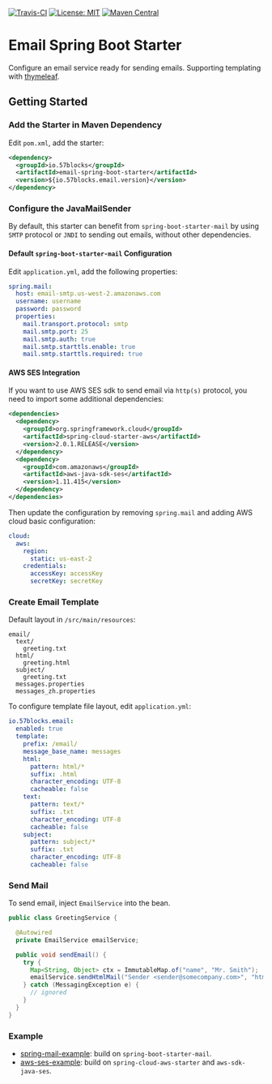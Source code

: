 [![Travis-CI](https://travis-ci.org/57blocks/email-spring-boot.svg?branch=master)](https://travis-ci.org/57blocks/email-spring-boot)
[![License: MIT](https://img.shields.io/badge/License-MIT-yellow.svg)](https://opensource.org/licenses/MIT)
[![Maven Central](https://img.shields.io/maven-central/v/io.57blocks/email-spring-boot-starter.svg)](https://search.maven.org/search?q=a:email-spring-boot-starter)
# Email Spring Boot Starter
Configure an email service ready for sending emails. Supporting templating with [thymeleaf](https://www.thymeleaf.org/).

## Getting Started
### Add the Starter in Maven Dependency
Edit `pom.xml`, add the starter:
```xml
<dependency>
  <groupId>io.57blocks</groupId>
  <artifactId>email-spring-boot-starter</artifactId>
  <version>${io.57blocks.email.version}</version>
</dependency>
```
### Configure the JavaMailSender
By default, this starter can benefit from `spring-boot-starter-mail` by using `SMTP` protocol 
or `JNDI` to sending out emails, without other dependencies.

#### Default `spring-boot-starter-mail` Configuration
Edit `application.yml`, add the following properties:
```yaml
spring.mail:
  host: email-smtp.us-west-2.amazonaws.com
  username: username
  password: password
  properties:
    mail.transport.protocol: smtp
    mail.smtp.port: 25
    mail.smtp.auth: true
    mail.smtp.starttls.enable: true
    mail.smtp.starttls.required: true
```
#### AWS SES Integration
If you want to use AWS SES sdk to send email via `http(s)` protocol, you need to import some additional
dependencies:
```xml
<dependencies>
  <dependency>
    <groupId>org.springframework.cloud</groupId>
    <artifactId>spring-cloud-starter-aws</artifactId>
    <version>2.0.1.RELEASE</version>
  </dependency>
  <dependency>
    <groupId>com.amazonaws</groupId>
    <artifactId>aws-java-sdk-ses</artifactId>
    <version>1.11.415</version>
  </dependency>
</dependencies>
```

Then update the configuration by removing `spring.mail` and adding AWS cloud basic configuration:
```yaml
cloud:
  aws:
    region:
      static: us-east-2
    credentials:
      accessKey: accessKey
      secretKey: secretKey
```

### Create Email Template

Default layout in `/src/main/resources`:

```
email/
  text/
    greeting.txt
  html/
    greeting.html
  subject/
    greeting.txt
  messages.properties
  messages_zh.properties
```

To configure template file layout, edit `application.yml`:

```yaml
io.57blocks.email:
  enabled: true
  template:
    prefix: /email/
    message_base_name: messages
    html:
      pattern: html/*
      suffix: .html
      character_encoding: UTF-8
      cacheable: false
    text:
      pattern: text/*
      suffix: .txt
      character_encoding: UTF-8
      cacheable: false
    subject:
      pattern: subject/*
      suffix: .txt
      character_encoding: UTF-8
      cacheable: false
```

### Send Mail

To send email, inject `EmailService` into the bean.

```java
public class GreetingService {

  @Autowired
  private EmailService emailService;

  public void sendEmail() {
    try {
      Map<String, Object> ctx = ImmutableMap.of("name", "Mr. Smith");
      emailService.sendHtmlMail("Sender <sender@somecompany.com>", "html/greeting", Locale.CHINESE, ctx, "Mr. Smith <smith@somedomain.com>");
    } catch (MessagingException e) {
      // ignored
    }
  }
}
```

### Example
- [spring-mail-example](./email-spring-boot-example/spring-mail-example): build on `spring-boot-starter-mail`.
- [aws-ses-example](./email-spring-boot-example/aws-ses-example): build on `spring-cloud-aws-starter` and `aws-sdk-java-ses`.





